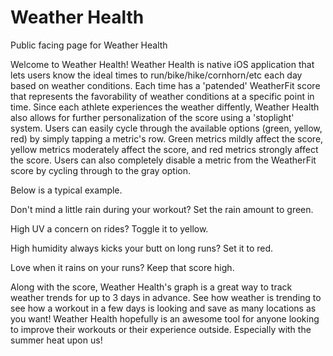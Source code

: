 # Weather Health
Public facing page for Weather Health


Welcome to Weather Health!
Weather Health is native iOS application that lets users know the ideal times to run/bike/hike/cornhorn/etc each day based on weather conditions. Each time has a 'patended' WeatherFit score that represents the favorability of weather conditions at a specific point in time. Since each athlete experiences the weather diffently, Weather Health also allows for further personalization of the score using a 'stoplight' system. Users can easily cycle through the available options (green, yellow, red) by simply tapping a metric's row. Green metrics mildly affect the score, yellow metrics moderately affect the score, and red metrics strongly affect the score. Users can also completely disable a metric from the WeatherFit score by cycling through to the gray option. 

Below is a typical example.

Don't mind a little rain during your workout? 
Set the rain amount to green.

High UV a concern on rides?
Toggle it to yellow.

High humidity always kicks your butt on long runs? 
Set it to red.

Love when it rains on your runs? Keep that score high.

Along with the score, Weather Health's graph is a great way to track weather trends for up to 3 days in advance. See how weather is trending to see how a workout in a few days is looking and save as many locations as you want! Weather Health hopefully is an awesome tool for anyone looking to improve their workouts or their experience outside. Especially with the summer heat upon us!
